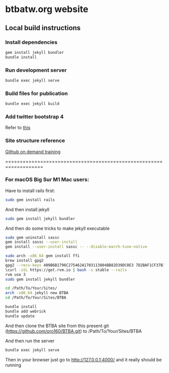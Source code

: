 # btbatw.org website

## Local build instructions

### Install dependencies

```bash
gem install jekyll bundler
bundle install
```

### Run development server

```bash
bundle exec jekyll serve
```

### Build files for publication

```bash
bundle exec jekyll build
```

### Add twitter bootstrap 4
Refer to [this](https://simpleit.rocks/how-to-add-bootstrap-4-to-jekyll-the-right-way/#fnref:safe-mode)

### Site structure reference
[Github on demand training](https://github.com/github/training-kit)



===================================================================



### For macOS Big Sur M1 Mac users:
Have to install rails first:
```bash
sudo gem install rails
```

And then install jekyll
```bash
sudo gem install jekyll bundler
```

And then do some tricks to make jekyll executable
```bash
sudo gem uninstall sassc
gem install sassc --user-install
gem install --user-install sassc -- --disable-march-tune-native

sudo arch -x86_64 gem install ffi
brew install gpg2
gpg2 --recv-keys 409B6B1796C275462A1703113804BB82D39DC0E3 7D2BAF1CF37B13E2069D6956105BD0E739499BDB
\curl -sSL https://get.rvm.io | bash -s stable --rails
rvm use 3
sudo gem install jekyll bundler

cd /Path/To/Your/Sites/
arch -x86_64 jekyll new BTBA
cd /Path/To/Your/Sites/BTBA

bundle install
bundle add webrick
bundle update
```

And then clone the BTBA site from this present git (https://github.com/oro160/BTBA.git)
to /Path/To/Your/Sites/BTBA

And then run the server
```bash
bundle exec jekyll serve
```

Then in your browser just go to http://127.0.0.1:4000/ and it really should be running
